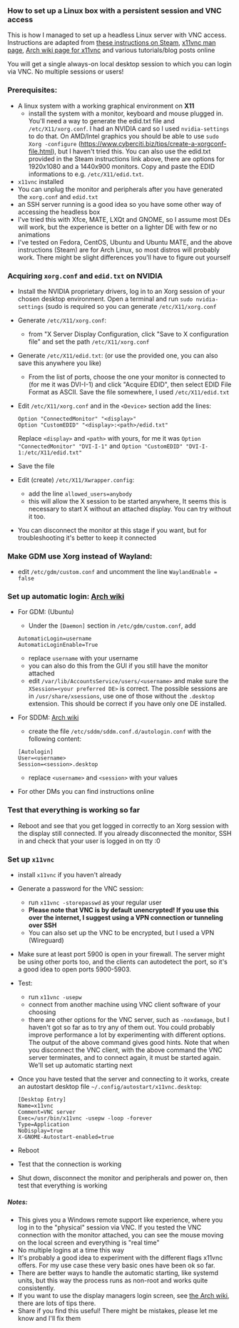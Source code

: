 ### How to set up a Linux box with a persistent session and VNC access
This is how I managed to set up a headless Linux server with VNC access. Instructions are adapted from [these instructions on Steam](https://steamcommunity.com/sharedfiles/filedetails/?id=680514371), [x11vnc man page](https://linux.die.net/man/1/x11vnc), [Arch wiki page for x11vnc](https://wiki.archlinux.org/index.php/X11vnc) and various tutorials/blog posts online

You will get a single always-on local desktop session to which you can login via VNC. No multiple sessions or users!

### Prerequisites:
- A linux system with a working graphical environment on <b>X11</b>
  - install the system with a monitor, keyboard and mouse plugged in. You'll need a way to generate the edid.txt file and `/etc/X11/xorg.conf`. I had an NVIDIA card so I used `nvidia-settings` to do that. On AMD/Intel graphics you should be able to use `sudo Xorg -configure` (https://www.cyberciti.biz/tips/create-a-xorgconf-file.html), but I haven't tried this. You can also use the edid.txt provided in the Steam instructions link above, there are options for 1920x1080 and a 1440x900 monitors. Copy and paste the EDID informations to e.g. `/etc/X11/edid.txt`.
- `x11vnc` installed
- You can unplug the monitor and peripherals after you have generated the `xorg.conf` and `edid.txt`
- an SSH server running is a good idea so you have some other way of accessing the headless box
- I've tried this with Xfce, MATE, LXQt and GNOME, so I assume most DEs will work, but the experience is better on a lighter DE with few or no animations
- I've tested on Fedora, CentOS, Ubuntu and Ubuntu MATE, and the above instructions (Steam) are for Arch Linux, so most distros will probably work. There might be slight differences you'll have to figure out yourself

### Acquiring `xorg.conf` and `edid.txt` on NVIDIA
- Install the NVIDIA proprietary drivers, log in to an Xorg session of your chosen desktop environment. Open a terminal and run `sudo nvidia-settings` (sudo is required so you can generate `/etc/X11/xorg.conf`
- Generate `/etc/X11/xorg.conf`:
  - from "X Server Display Configuration, click "Save to X configuration file" and set the path `/etc/X11/xorg.conf`
- Generate `/etc/X11/edid.txt`: (or use the provided one, you can also save this anywhere you like)
  - From the list of ports, choose the one your monitor is connected to (for me it was DVI-I-1) and click "Acquire EDID", then select EDID File Format as ASCII. Save the file somewhere, I used `/etc/X11/edid.txt`
- Edit `/etc/X11/xorg.conf` and in the `<Device>` section add the lines:
  ```
  Option "ConnectedMonitor" "<display>"
  Option "CustomEDID" "<display>:<path>/edid.txt"
  ```
  Replace `<display>` and `<path>` with yours, for me it was `Option "ConnectedMonitor" "DVI-I-1"` and `Option "CustomEDID" "DVI-I-1:/etc/X11/edid.txt"`
- Save the file
- Edit (create) `/etc/X11/Xwrapper.config`:
  - add the line `allowed_users=anybody`
  - this will allow the X session to be started anywhere, It seems this is necessary to start X without an attached display. You can try without it too.
  
- You can disconnect the monitor at this stage if you want, but for troubleshooting it's better to keep it connected

### Make GDM use Xorg instead of Wayland:
- edit `/etc/gdm/custom.conf` and uncomment the line `WaylandEnable = false`

### Set up automatic login: [Arch wiki](https://wiki.archlinux.org/index.php/GDM#Automatic_login)
- For GDM: (Ubuntu)
  - Under the `[Daemon]` section in `/etc/gdm/custom.conf`, add
  ```
  AutomaticLogin=username
  AutomaticLoginEnable=True
  ```
  - replace `username` with your username
  - you can also do this from the GUI if you still have the monitor attached
  - edit `/var/lib/AccountsService/users/<username>` and make sure the `XSession=<your preferred DE>` is correct. The possible sessions are in `/usr/share/xsessions`, use one of those without the `.desktop` extension. This should be correct if you have only one DE installed.

- For SDDM: [Arch wiki](https://wiki.archlinux.org/index.php/SDDM#Autologin)
  - create the file `/etc/sddm/sddm.conf.d/autologin.conf` with the following content:
  ```
  [Autologin]
  User=<username>
  Session=<session>.desktop
  ```
  - replace `<username>` and `<session>` with your values

- For other DMs you can find instructions online

### Test that everything is working so far
- Reboot and see that you get logged in correctly to an Xorg session with the display still connected. If you already disconnected the monitor, SSH in and check that your user is logged in on tty :0

### Set up `x11vnc`
- install `x11vnc` if you haven't already
- Generate a password for the VNC session:
  - run `x11vnc -storepasswd` as your regular user
  - <b>Please note that VNC is by default unencrypted! If you use this over the internet, I suggest using a VPN connection or tunneling over SSH</b>
  - You can also set up the VNC to be encrypted, but I used a VPN (Wireguard)
- Make sure at least port 5900 is open in your firewall. The server might be using other ports too, and the clients can autodetect the port, so it's a good idea to open ports 5900-5903.
- Test:
  - run `x11vnc -usepw`
  - connect from another machine using VNC client software of your choosing
  - there are other options for the VNC server, such as `-noxdamage`, but I haven't got so far as to try any of them out. You could probably improve performance a lot by experimenting with different options. The output of the above command gives good hints. Note that when you disconnect the VNC client, with the above command the VNC server terminates, and to connect again, it must be started again. We'll set up automatic starting next
- Once you have tested that the server and connecting to it works, create an autostart desktop file `~/.config/autostart/x11vnc.desktop`:
  ```
  [Desktop Entry]
  Name=x11vnc
  Comment=VNC server
  Exec=/usr/bin/x11vnc -usepw -loop -forever
  Type=Application
  NoDisplay=true
  X-GNOME-Autostart-enabled=true
  ```
- Reboot
- Test that the connection is working

- Shut down, disconnect the monitor and peripherals and power on, then test that everything is working


##### Notes:
- This gives you a Windows remote support like experience, where you log in to the "physical" session via VNC. If you tested the VNC connection with the monitor attached, you can see the mouse moving on the local screen and everything is "real time"
- No multiple logins at a time this way
- It's probably a good idea to experiment with the different flags x11vnc offers. For my use case these very basic ones have been ok so far.
- There are better ways to handle the automatic starting, like systemd units, but this way the process runs as non-root and works quite consistently.
- If you want to use the display managers login screen, see [the Arch wiki](https://wiki.archlinux.org/index.php/X11vnc), there are lots of tips there.
- Share if you find this useful! There might be mistakes, please let me know and I'll fix them
